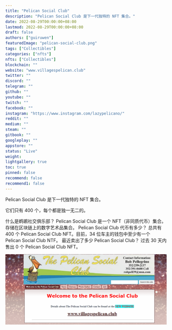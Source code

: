 ```yaml
---
title: "Pelican Social Club"
description: "Pelican Social Club 是下一代独特的 NFT 集合。"
date: 2022-08-29T00:00:00+08:00
lastmod: 2022-08-29T00:00:00+08:00
draft: false
authors: ["guiruwen"]
featuredImage: "pelican-social-club.png"
tags: ["Collectibles"]
categories: ["nfts"]
nfts: ["Collectibles"]
blockchain: ""
website: "www.villagespelican.club"
twitter: ""
discord: ""
telegram: ""
github: ""
youtube: ""
twitch: ""
facebook: ""
instagram: "https://www.instagram.com/lazypelicano/"
reddit: ""
medium: ""
steam: ""
gitbook: ""
googleplay: ""
appstore: ""
status: "Live"
weight: 
lightgallery: true
toc: true
pinned: false
recommend: false
recommend1: false
---
```

Pelican Social Club 是下一代独特的 NFT 集合。

它们只有 400 个，每个都是独一无二的。

什么是鹈鹕社交俱乐部？
Pelican Social Club 是一个 NFT（非同质代币）集合。存储在区块链上的数字艺术品集合。
Pelican Social Club 代币有多少？
总共有 400 个 Pelican Social Club NFT。目前，34 位车主的钱包中至少有一个 Pelican Social Club NTF。
最近卖出了多少 Pelican Social Club？
过去 30 天内售出 0 个 Pelican Social Club NFT。

![nft](01.png)